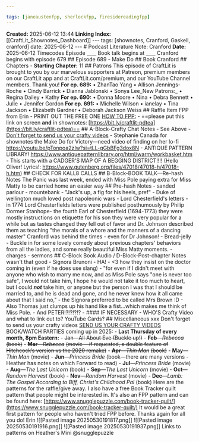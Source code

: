 ```yaml
---

tags: [janeaustenfpp, sherlockfpp, firesidereadingfpp]
---
```


**Created:** 2025-06-12 13:44 **Linking Index:** [[CraftLit_Shownotes_Dashboard]] --- tags: [shownotes, Cranford, Gaskell, cranford] date: 2025-06-12 --- # Podcast Literature Note: Cranford **Date:** 2025-06-12 Timecodes Episode ____ Book talk begins at ____ Cranford begins with episode 679 ## Episode 689 - Make Do ## Book Cranford ## Chapters - **Starting Chapter:** 11 ## Patrons This episode of CraftLit is brought to you by our marvelous supporters at Patreon, premium members on our CraftLit app and at CraftLit.com/premium, and our YouTube Channel members. Thank you! **For ep. 689:** • ZhanTao Yang • Allison Jennings-Roche • Cindy Barrick • Dianna Jablonski • Sonya Lee_New Patrons:_ • Regina Dailey • Kathy **For ep. 690:** • Donna Moore • Nina • Debra Bennett • Julie • Jennifer Gordon **For ep. 691:** • Michelle Wilson • ianelay • Tina Jackson • Elizabeth Gardner • Deborah Jackson Weiss ## Raffle Item FPP from Erin - PRINT OUT THE FREE ONE [HOW TO FPP:](https://static1.squarespace.com/static/5c0958af1aef1d7be40b8fd4/t/659c41cc10466e5f57b3a44a/1704739276477/How+to+Foundation+Paper+Piece.pdf) - ==please put this link on screen **and** in shownotes: [https://bit.ly/craftlit-pdtea](https://bit.ly/craftlit-pdtea)== ## A-Block-Crafty Chat Notes - See Above - [Don't forget to send us your crafty videos](https://bit.ly/craftlit-be-crafty) - Stephanie Canada for shownotes the Make Do for Victory—need video of finding on her lo-fi https://youtu.be/pTonpoa2zIw?si=tLL-gGbBFg3dox8N - ANTIQUE PATTERN LIBRARY! https://www.antiquepatternlibrary.org/html/warm/workbasket.htm - This starts with a CADGER'S MAP OF A BEGGING DISTRICT!!!! (Hello Oliver! Lyrics!: https://www.gutenberg.org/files/47018/47018-h/47018-h.htm) ## CHECK FOR KALL8 CALLS ## B-Block-BOOK TALK—Re-hash Notes The Panic was last week, ended with Miss Pole paying extra for Miss Matty to be carried home an easier way ## Pre-hash Notes - sanded parlour - mountebank - "Jack's up, a fig for his heels, pref" - Duke of wellington much loved post napoleonic wars - Lord Chesterfield's letters - in 1774 Lord Chesterfields letters were published posthumously by Philip Dormer Stanhope- the fourth Earl of Chesterfield (1694-1773) they were mostly instructions on etiquette for his son they were very popular for a while but as tastes changed they fell out of favor and Dr. Johnson described them as teaching "the morals of a whore and the manners of a dancing master" Cranford was behind the times - even for Dr Johnson! - Bread-jelly - Buckle in for some lovely comedy about previous chapters' behaviors from all the ladies, and some really beautiful Miss Matty moments. - charges - sermons ## C-Block Book Audio / D-Block-Post-chapter Notes wasn't that good - Signora Brunoni - HA! - <3 how they insist on the doctor coming in (even if he does use slang) - "for even if I didn't meet with anyone who wish to marry me now, and as Miss Pole says "one is never too safe", I would not take him, I hope he would not take it too much to heart, but I could ***not*** take him, or anyone but the person I was that I should be married to, and he is dead and gone, and he never knew how it all came about that I said no," - the Signora preferred to be called Mrs Brown :D - Also Thomas just clumps up his hand like a fist...which makes me think of Miss Pole. - And PETER!?!?!?!? - #### IF NECESSARY - WHO'S Crafty Video and what to link out to? YouTube Cards? ## Miscellaneous xxx Don't forget to send us your crafty videos [SEND US YOUR CRAFTY VIDEOS](https://bit.ly/craftlit-be-crafty) BOOK/WATCH PARTIES coming up in 2025: - **Last Thursday of every month, 8pm Eastern:** - ~~Jan—All About Eve (Buckle up!)~~ - **~~Feb~~**~~—~~_~~Rebecca~~_ ~~(book)~~ - **~~Mar~~**~~—~~_~~Rebecca~~_ ~~(movie —if requested, a double feature of Hitchcock’s version vs the 2020 remake)~~ - **~~Apr~~**~~—~~_~~Thin Man~~_ ~~(book)~~ - **May**—_Thin Man_ (movie) - **Jun**—_Princess Bride_ (book—there are many versions - Heather has notes on which Forward to read) - **Jul**—_Princess Bride_ (movie) - **Aug**—_The Last Unicorn_ (book) - **Sep**—_The Last Unicorn_ (movie) - **Oct**—_Random Harvest_ (book) - **Nov**—_Random Harvest_ (movie) - **Dec**—_Lamb: The Gospel According to Biff, Christ's Childhood Pal_ (book) Here are the patterns for the raffle/give away. I also have a free Book Tracker quilt pattern that people might be interested in. It's also an FPP pattern and can be found here: [https://www.snugglepuzzle.com/book-tracker-quilt/](https://www.snugglepuzzle.com/book-tracker-quilt/) It would be a great first pattern for people who haven't tried FPP before. Thanks again for all you do! Erin ![[Pasted image 20250530191817.png]] ![[Pasted image 20250530191916.png]] ![[Pasted image 20250530191937.png]] Links to patterns on Heather's Mini @snugglepuzzle